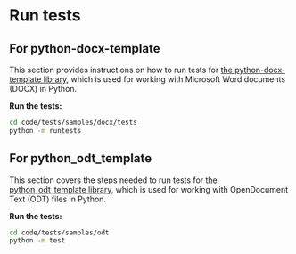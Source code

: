 # Run tests

## For python-docx-template

This section provides instructions on how to run tests for [the python-docx-template library](https://github.com/elapouya/python-docx-template), which is used for working with Microsoft Word documents (DOCX) in Python.

**Run the tests:**

```bash
cd code/tests/samples/docx/tests
python -m runtests
```

## For python_odt_template

This section covers the steps needed to run tests for [the python_odt_template library](https://github.com/Tobi-De/python-odt-template), which is used for working with OpenDocument Text (ODT) files in Python.

**Run the tests:**

```bash
cd code/tests/samples/odt
python -m test
```
